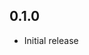 <!-- https://developers.home-assistant.io/docs/add-ons/presentation#keeping-a-changelog -->


## 0.1.0

- Initial release

